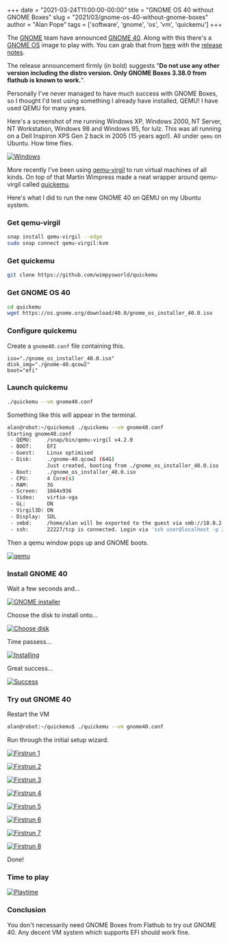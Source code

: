 +++
date = "2021-03-24T11:00:00-00:00"
title = "GNOME OS 40 without GNOME Boxes"
slug = "2021/03/gnome-os-40-without-gnome-boxes"
author = "Alan Pope"
tags = ['software', 'gnome', 'os', 'vm', 'quickemu']
+++

The [GNOME](https://gnome.org/) team have announced [GNOME 40](https://forty.gnome.org/). Along with this there's a [GNOME OS](https://os.gnome.org/) image to play with. You can grab that from [here](https://os.gnome.org/download/40.0/gnome_os_installer_40.0.iso) with the [release notes](https://help.gnome.org/misc/release-notes/40).

The release announcement firmly (in bold) suggests "**Do not use any other version including the distro version. Only GNOME Boxes 3.38.0 from flathub is known to work.**".

Personally I've never managed to have much success with GNOME Boxes, so I thought I'd test using something I already have installed, QEMU! I have used QEMU for many years. 

Here's a screenshot of me running Windows XP, Windows 2000, NT Server, NT Workstation, Windows 98 and Windows 95, for lulz. This was all running on a Dell Inspiron XPS Gen 2 back in 2005 (15 years ago!). All under `qemu` on Ubuntu. How time flies.

[![Windows](/blog/images/2021-03-24/windows.png)](/blog/images/2021-03-24/windows.png)

More recently I've been using [qemu-virgil](https://snapcraft.io/qemu-virgil) to run virtual machines of all kinds. On top of that Martin Wimpress made a neat wrapper around qemu-virgil called [quickemu](https://github.com/wimpysworld/quickemu).

Here's what I did to run the new GNOME 40 on QEMU on my Ubuntu system.

### Get qemu-virgil

```bash
snap install qemu-virgil --edge
sudo snap connect qemu-virgil:kvm
```

### Get quickemu

```bash
git clone https://github.com/wimpysworld/quickemu
```

### Get GNOME OS 40

```bash
cd quickemu
wget https://os.gnome.org/download/40.0/gnome_os_installer_40.0.iso
```

### Configure quickemu

Create a `gnome40.conf` file containing this.

```
iso="./gnome_os_installer_40.0.iso"
disk_img="./gnome-40.qcow2"
boot="efi"
```
### Launch quickemu

```bash
./quickemu --vm gnome40.conf
```

Something like this will appear in the terminal.

```bash
alan@robot:~/quickemu$ ./quickemu --vm gnome40.conf
Starting gnome40.conf
 - QEMU:     /snap/bin/qemu-virgil v4.2.0
 - BOOT:     EFI
 - Guest:    Linux optimised
 - Disk:     ./gnome-40.qcow2 (64G)
             Just created, booting from ./gnome_os_installer_40.0.iso
 - Boot:     ./gnome_os_installer_40.0.iso
 - CPU:      4 Core(s)
 - RAM:      3G
 - Screen:   1664x936
 - Video:    virtio-vga
 - GL:       ON
 - Virgil3D: ON
 - Display:  SDL
 - smbd:     /home/alan will be exported to the guest via smb://10.0.2.4/qemu
 - ssh:      22227/tcp is connected. Login via 'ssh user@localhost -p 22227'
```

Then a qemu window pops up and GNOME boots. 

[![qemu](/blog/images/2021-03-24/qemu.png)](/blog/images/2021-03-24/qemu.png)

### Install GNOME 40

Wait a few seconds and...

[![GNOME installer](/blog/images/2021-03-24/gnomeinstaller.png)](/blog/images/2021-03-24/gnomeinstaller.png)

Choose the disk to install onto...

[![Choose disk](/blog/images/2021-03-24/choosedisk.png)](/blog/images/2021-03-24/choosedisk.png)

Time passess...

[![Installing](/blog/images/2021-03-24/installing.png)](/blog/images/2021-03-24/installing.png)

Great success...

[![Success](/blog/images/2021-03-24/success.png)](/blog/images/2021-03-24/success.png)

### Try out GNOME 40

Restart the VM

```bash
alan@robot:~/quickemu$ ./quickemu --vm gnome40.conf
```

Run through the initial setup wizard.

[![Firstrun 1](/blog/images/2021-03-24/firstrun1.png)](/blog/images/2021-03-24/firstrun1.png)

[![Firstrun 2](/blog/images/2021-03-24/firstrun2.png)](/blog/images/2021-03-24/firstrun2.png)

[![Firstrun 3](/blog/images/2021-03-24/firstrun3.png)](/blog/images/2021-03-24/firstrun3.png)

[![Firstrun 4](/blog/images/2021-03-24/firstrun4.png)](/blog/images/2021-03-24/firstrun4.png)

[![Firstrun 5](/blog/images/2021-03-24/firstrun5.png)](/blog/images/2021-03-24/firstrun5.png)

[![Firstrun 6](/blog/images/2021-03-24/firstrun6.png)](/blog/images/2021-03-24/firstrun6.png)

[![Firstrun 7](/blog/images/2021-03-24/firstrun7.png)](/blog/images/2021-03-24/firstrun7.png)

[![Firstrun 8](/blog/images/2021-03-24/firstrun8.png)](/blog/images/2021-03-24/firstrun8.png)

Done!

### Time to play

[![Playtime](/blog/images/2021-03-24/playtime.png)](/blog/images/2021-03-24/playtime.png)


### Conclusion

You don't necessarily need GNOME Boxes from Flathub to try out GNOME 40. Any decent VM system which supports EFI should work fine. 